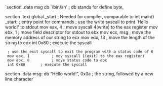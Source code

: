 `section .data
  msg db '/bin/sh' ; db stands for define byte, 

section .text
  global _start   ; Needed for compiler, comparable to int main()
_start:             ; entry point for commands
     ; use the write syscall to print 'Hello world!' to stdout
     mov eax, 4          ; move syscall 4(write) to the eax register
     mov ebx, 1          ; move field descriptor for stdout to ebx
     mov ecx, msg        ; move the memory address of our string to ecx
     mov edx, 13         ; move the length of the string to edx
     int 0x80       ; execute the syscall
 
     ; use the exit syscall to exit the program with a status code of 0
     mov eax, 1          ; mov syscall 1(exit) to the eax register)
     mov ebx, 0          ; move status code to ebx
     int 0x80       ; execute the syscall
section .data
     msg: db “Hello world!”, 0x0a  ; the string, followed by a new line character`
